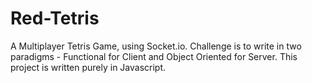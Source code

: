 # Red-Tetris
A Multiplayer Tetris Game, using Socket.io.  Challenge is to write in two paradigms - Functional for Client and Object Oriented for Server.  This project is written purely in Javascript.
